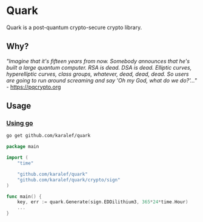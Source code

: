 # Quark

Quark is a post-quantum crypto-secure crypto library.

## Why?

*"Imagine that it's fifteen years from now. Somebody announces that he's built a large quantum computer. RSA is dead. DSA is dead. Elliptic curves, hyperelliptic curves, class groups, whatever, dead, dead, dead. So users are going to run around screaming and say 'Oh my God, what do we do?'..."* - https://pqcrypto.org

## Usage

### [Using go](https://pkg.go.dev/cmd/go#hdr-Compile_and_install_packages_and_dependencies)
```sh
go get github.com/karalef/quark
```

```go
package main

import (
    "time"

    "github.com/karalef/quark"
    "github.com/karalef/quark/crypto/sign"
)

func main() {
    key, err := quark.Generate(sign.EDDilithium3, 365*24*time.Hour)
    ...
}
```
